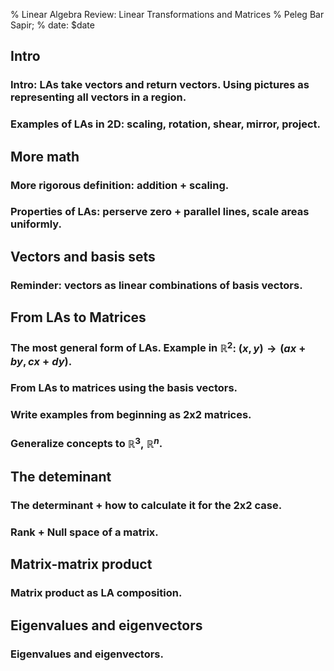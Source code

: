 % Linear Algebra Review: Linear Transformations and Matrices
% Peleg Bar Sapir;
% date: $date


## Intro
### Intro: LAs take vectors and return vectors. Using pictures as representing all vectors in a region.
### Examples of LAs in 2D: scaling, rotation, shear, mirror, project.

## More math
### More rigorous definition: addition + scaling.
### Properties of LAs: perserve zero + parallel lines, scale areas uniformly.

## Vectors and basis sets
### Reminder: vectors as linear combinations of basis vectors.

## From LAs to Matrices
### The most general form of LAs. Example in $\mathbb{R}^{2}:\ \left(x,y\right) \to \left(ax+by, cx+dy\right)$.
### From LAs to matrices using the basis vectors.
### Write examples from beginning as 2x2 matrices.
### Generalize concepts to $\mathbb{R}^{3},\ \mathbb{R}^{n}$.

## The deteminant
### The determinant + how to calculate it for the 2x2 case.
### Rank + Null space of a matrix.

## Matrix-matrix product
### Matrix product as LA composition.

## Eigenvalues and eigenvectors
### Eigenvalues and eigenvectors.
